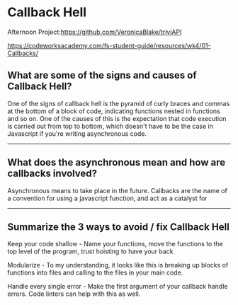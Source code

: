 # Callback Hell

Afternoon Project:https://github.com/VeronicaBlake/triviAPI

https://codeworksacademy.com/fs-student-guide/resources/wk4/01-Callbacks/

<!--Callbacks are "tasks that get dispatched, go off and do something in the background, and then complete successfully or abort due to failure."-->

## What are some of the signs and causes of Callback Hell?

One of the signs of callback hell is the pyramid of curly braces and commas at the bottom of a block of code, indicating functions nested in functions and so on. One of the causes of this is the expectation that code execution is carried out from top to bottom, which doesn't have to be the case in Javascript if you're writing asynchronous code. 

---

## What does the asynchronous mean and how are callbacks involved?

Asynchronous means to take place in the future. Callbacks are the name of a convention for using a javascript function, and act as a catalyst for 

---

## Summarize the 3 ways to avoid / fix Callback Hell

Keep your code shallow - Name your functions, move the functions to the top level of the program, trust hoisting to have your back

Modularize - To my understanding, it looks like this is breaking up blocks of functions into files and calling to the files in your main code.

Handle every single error - Make the first argument of your callback handle errors. Code linters can help with this as well.
